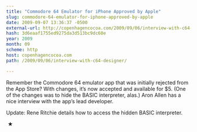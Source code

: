 ```yaml
---
title: "Commodore 64 Emulator for iPhone Approved by Apple"
slug: commodore-64-emulator-for-iphone-approved-by-apple
date: 2009-09-07 13:36:37 -0500
external-url: http://copenhagencocoa.com/2009/09/06/interview-with-c64-designer/
hash: 3d6eaaf1755ed9275da3d513bc9dc60e
year: 2009
month: 09
scheme: http
host: copenhagencocoa.com
path: /2009/09/06/interview-with-c64-designer/

---
```


Remember the Commodore 64 emulator app that was initially rejected from the App Store? With changes, it’s now accepted and available for $5. (One of the changes was to hide the BASIC interpreter, alas.) Aron Allen has a nice interview with the app’s lead developer.


Update: Rene Ritchie details how to access the hidden BASIC interpreter.



 ★ 

